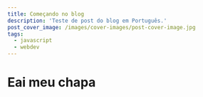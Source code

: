 ```yaml
---
title: Começando no blog
description: 'Teste de post do blog em Português.'
post_cover_image: /images/cover-images/post-cover-image.jpg
tags:
  - javascript
  - webdev
---
```


# Eai meu chapa
